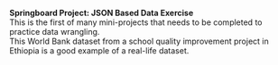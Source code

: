 **Springboard Project: JSON Based Data Exercise**
<br>This is the first of many mini-projects that needs to be completed to practice data wrangling.
<br>This World Bank dataset from a school quality improvement project in Ethiopia is a good example of a real-life dataset.

